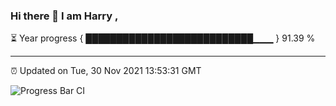 ### Hi there 👋 I am Harry , 

⏳ Year progress { ███████████████████████████▁▁▁ } 91.39 %

---

⏰ Updated on Tue, 30 Nov 2021 13:53:31 GMT

![Progress Bar CI](https://github.com/duykhang68/duykhang68/workflows/Progress%20Bar%20CI/badge.svg)
